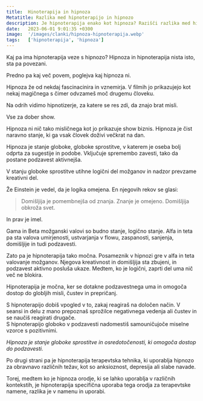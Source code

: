```yaml
---
title:  Hinoterapija in hipnoza
Metatitle: Razlika med hipnoterapijo in hipnozo
description: Je hipnoterapija enako kot hipnoza? Razišči razlika med hipnoterapijo in hipnozo
date:   2023-06-01 9:01:35 +0300
image:  '/images/clanki/hipnoza-hipnoterapija.webp'
tags:   ['hipnoterapija', 'hipnoza']
---
```



Kaj pa ima hipnoterapija veze s hipnozo? Hipnoza in hipnoterapija nista isto, sta pa povezani.  
  
  
Predno pa kaj več povem, poglejva kaj hipnoza ni.  
  
Hipnoza že od nekdaj fascinacinira in vznemirja. V filmih jo prikazujejo kot nekaj magičnega s čimer odvzameš moč drugemu človeku.  
  
Na odrih vidimo hipnotizerje, za katere se res zdi, da znajo brat misli.  
  
Vse za dober show.  
  
  
Hipnoza ni nič tako misličnega kot jo prikazuje show biznis. Hipnoza je čist naravno stanje, ki ga vsak človek doživi večkrat na dan.  
  
  
Hipnoza je stanje globoke, globoke sprostitve, v katerem je oseba bolj odprta za sugestije in podobe. Vključuje spremembo zavesti, tako da postane podzavest aktivnejša.  
  
V stanju globoke sprostitve utihne logični del možganov in nadzor prevzame kreativni del.  
  
Že Einstein je vedel, da je logika omejena. En njegovih rekov se glasi:  
  

> Domišljija je pomembnejša od znanja. Znanje je omejeno. Domišljija obkroža svet.

  
  
In prav je imel.  
  
Gama in Beta možganski valovi so budno stanje, logično stanje. Alfa in teta pa sta valova umirjenosti, ustvarjanja v flowu, zaspanosti, sanjenja, domišljije in tudi podzavesti.  
  
Zato pa je hipnoterapija tako močna. Posameznik v hipnozi gre v alfa in teta valovanje možganov. Njegova kreativnost in domišljija sta zbujeni, in podzavest aktivno posluša ukaze. Medtem, ko je logični, zaprti del uma nič več ne blokira.  
  
Hipnoterapija je močna, ker se dotakne podzavestnega uma in omogoča dostop do globljih misli, čustev in prepričanj.  
  
S hipnoterapijo dobiš vpogled v to, zakaj reagiraš na določen način. V seansi in delu z mano prepoznaš sprožilce negativnega vedenja ali čustev in se naučiš reagirati drugače.  
S hipnoterapijo globoko v podzavesti nadomestiš samouničujoče miselne vzorce s pozitivnimi.



*Hipnoza je stanje globoke sprostitve in osredotočenosti, ki omogoča dostop do podzavesti.* 

Po drugi strani pa je hipnoterapija terapevtska tehnika, ki uporablja hipnozo za obravnavo različnih težav, kot so anksioznost, depresija ali slabe navade. 

Torej, medtem ko je hipnoza orodje, ki se lahko uporablja v različnih kontekstih, je hipnoterapija specifična uporaba tega orodja za terapevtske namene, razlika je v namenu in uporabi.